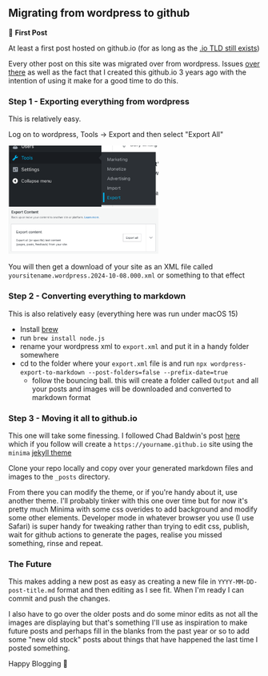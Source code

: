 ## Migrating from wordpress to github

🎉 **First Post**

At least a first post hosted on github.io (for as long as the [.io TLD still exists](https://www.computerworld.com/article/3552692/is-the-io-top-level-domain-headed-for-extinction.html))

Every other post on this site was migrated over from wordpress. Issues [over there](https://www.theverge.com/2024/10/4/24262410/wordpress-fight-trademarks-open-source-mullenweg#) as well as the fact that I created this github.io 3 years ago with the intention of using it make for a good time to do this.

### Step 1 - Exporting everything from wordpress

This is relatively easy. 

Log on to wordpress, Tools -> Export and then select "Export All"

<img src="/images/wp1.png" width=300px>

<img src="/images/wp2.png" width=300px>

You will then get a download of your site as an XML file called `yoursitename.wordpress.2024-10-08.000.xml` or something to that effect

### Step 2 - Converting everything to markdown

This is also relatively easy (everything here was run under macOS 15)

 - Install [brew](https://brew.sh)
 - run `brew install node.js`
 - rename your wordpress xml to `export.xml` and put it in a handy folder somewhere
 - cd to the folder where your `export.xml` file is and run `npx wordpress-export-to-markdown --post-folders=false --prefix-date=true`
   - follow the bouncing ball. this will create a folder called `Output` and all your posts and images will be downloaded and converted to markdown format

### Step 3 - Moving it all to github.io

This one will take some finessing. I followed Chad Baldwin's post [here](https://chadbaldwin.net/2021/03/14/how-to-build-a-sql-blog.html) which if you follow will create a `https://yourname.github.io` site using the `minima` [jekyll theme](https://github.com/jekyll/minima)

Clone your repo locally and copy over your generated markdown files and images to the `_posts` directory.

From there you can modify the theme, or if you're handy about it, use another theme. I'll probably tinker with this one over time but for now it's pretty much Minima with some css overides to add background and modify some other elements. Developer mode in whatever browser you use (I use Safari) is super handy for tweaking rather than trying to edit css, publish, wait for github actions to generate the pages, realise you missed something, rinse and repeat. 

### The Future

This makes adding a new post as easy as creating a new file in `YYYY-MM-DD-post-title.md` format and then editing as I see fit. When I'm ready I can commit and push the changes. 

I also have to go over the older posts and do some minor edits as not all the images are displaying but that's something I'll use as inspiration to make future posts and perhaps fill in the blanks from the past year or so to add some "new old stock" posts about things that have happened the last time I posted something.

Happy Blogging 🙂
